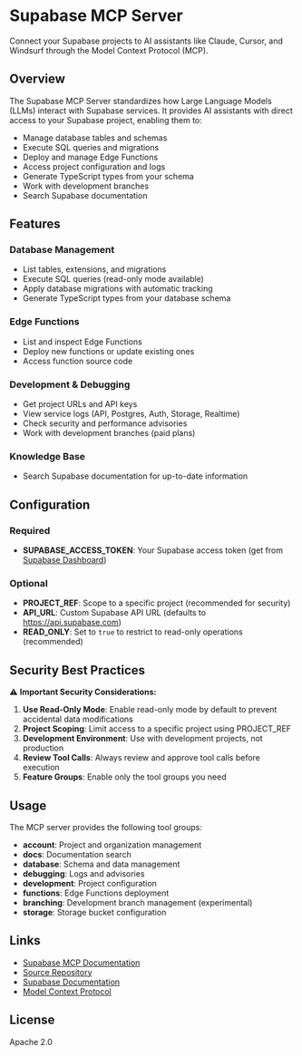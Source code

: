 # Supabase MCP Server

Connect your Supabase projects to AI assistants like Claude, Cursor, and Windsurf through the Model Context Protocol (MCP).

## Overview

The Supabase MCP Server standardizes how Large Language Models (LLMs) interact with Supabase services. It provides AI assistants with direct access to your Supabase project, enabling them to:

- Manage database tables and schemas
- Execute SQL queries and migrations
- Deploy and manage Edge Functions
- Access project configuration and logs
- Generate TypeScript types from your schema
- Work with development branches
- Search Supabase documentation

## Features

### Database Management
- List tables, extensions, and migrations
- Execute SQL queries (read-only mode available)
- Apply database migrations with automatic tracking
- Generate TypeScript types from your database schema

### Edge Functions
- List and inspect Edge Functions
- Deploy new functions or update existing ones
- Access function source code

### Development & Debugging
- Get project URLs and API keys
- View service logs (API, Postgres, Auth, Storage, Realtime)
- Check security and performance advisories
- Work with development branches (paid plans)

### Knowledge Base
- Search Supabase documentation for up-to-date information

## Configuration

### Required
- **SUPABASE_ACCESS_TOKEN**: Your Supabase access token (get from [Supabase Dashboard](https://supabase.com/dashboard/account/tokens))

### Optional
- **PROJECT_REF**: Scope to a specific project (recommended for security)
- **API_URL**: Custom Supabase API URL (defaults to https://api.supabase.com)
- **READ_ONLY**: Set to `true` to restrict to read-only operations (recommended)

## Security Best Practices

⚠️ **Important Security Considerations:**

1. **Use Read-Only Mode**: Enable read-only mode by default to prevent accidental data modifications
2. **Project Scoping**: Limit access to a specific project using PROJECT_REF
3. **Development Environment**: Use with development projects, not production
4. **Review Tool Calls**: Always review and approve tool calls before execution
5. **Feature Groups**: Enable only the tool groups you need

## Usage

The MCP server provides the following tool groups:

- **account**: Project and organization management
- **docs**: Documentation search
- **database**: Schema and data management
- **debugging**: Logs and advisories
- **development**: Project configuration
- **functions**: Edge Functions deployment
- **branching**: Development branch management (experimental)
- **storage**: Storage bucket configuration

## Links

- [Supabase MCP Documentation](https://supabase.com/docs/guides/getting-started/mcp)
- [Source Repository](https://github.com/Sixteen-Digits/supabase-mcp)
- [Supabase Documentation](https://supabase.com/docs)
- [Model Context Protocol](https://modelcontextprotocol.io/)

## License

Apache 2.0
